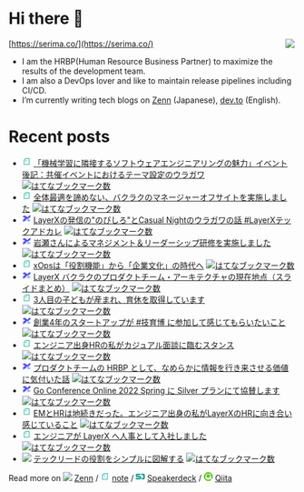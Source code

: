 # Hi there 👋

<img align="right" src="https://github-readme-stats.vercel.app/api?username=serima&count_private=true&theme=dracula&show_icons=true" />

[https://serima.co/](https://serima.co/)

- I am the HRBP(Human Resource Business Partner) to maximize the results of the development team.
- I am also a DevOps lover and like to maintain release pipelines including CI/CD.
- I’m currently writing tech blogs on [Zenn](https://zenn.dev/serima) (Japanese), [dev.to](https://dev.to/serima) (English).

# Recent posts

<!--[START POSTS]-->
- <img src="platform_icons/note.png" width="16"> [「機械学習に隣接するソフトウェアエンジニアリングの魅力」イベント後記：共催イベントにおけるテーマ設定のウラガワ](https://note.com/serima/n/n861455b83901) [![はてなブックマーク数](https://b.hatena.ne.jp/entry/image/https://note.com/serima/n/n861455b83901)](https://b.hatena.ne.jp/entry/https://note.com/serima/n/n861455b83901)
- <img src="platform_icons/note.png" width="16"> [全体最適を諦めない、バクラクのマネージャーオフサイトを実施しました](https://note.com/serima/n/n111d3ce30e9a) [![はてなブックマーク数](https://b.hatena.ne.jp/entry/image/https://note.com/serima/n/n111d3ce30e9a)](https://b.hatena.ne.jp/entry/https://note.com/serima/n/n111d3ce30e9a)
- <img src="platform_icons/lxblog.png" width="16"> [LayerXの発信の"のびしろ"とCasual Nightのウラガワの話 #LayerXテックアドカレ](https://tech.layerx.co.jp/entry/2023/11/27/192336) [![はてなブックマーク数](https://b.hatena.ne.jp/entry/image/https://tech.layerx.co.jp/entry/2023/11/27/192336)](https://b.hatena.ne.jp/entry/https://tech.layerx.co.jp/entry/2023/11/27/192336)
- <img src="platform_icons/lxblog.png" width="16"> [岩瀬さんによるマネジメント＆リーダーシップ研修を実施しました](https://tech.layerx.co.jp/entry/2023/09/14/152231) [![はてなブックマーク数](https://b.hatena.ne.jp/entry/image/https://tech.layerx.co.jp/entry/2023/09/14/152231)](https://b.hatena.ne.jp/entry/https://tech.layerx.co.jp/entry/2023/09/14/152231)
- <img src="platform_icons/note.png" width="16"> [xOpsは「役割機能」から「企業文化」の時代へ](https://note.com/serima/n/n8758466697b1) [![はてなブックマーク数](https://b.hatena.ne.jp/entry/image/https://note.com/serima/n/n8758466697b1)](https://b.hatena.ne.jp/entry/https://note.com/serima/n/n8758466697b1)
- <img src="platform_icons/lxblog.png" width="16"> [LayerX バクラクのプロダクトチーム・アーキテクチャの現在地点（スライドまとめ）](https://tech.layerx.co.jp/entry/2022/11/22/170338) [![はてなブックマーク数](https://b.hatena.ne.jp/entry/image/https://tech.layerx.co.jp/entry/2022/11/22/170338)](https://b.hatena.ne.jp/entry/https://tech.layerx.co.jp/entry/2022/11/22/170338)
- <img src="platform_icons/note.png" width="16"> [3人目の子どもが産まれ、育休を取得しています](https://note.com/serima/n/nfed27d04e438) [![はてなブックマーク数](https://b.hatena.ne.jp/entry/image/https://note.com/serima/n/nfed27d04e438)](https://b.hatena.ne.jp/entry/https://note.com/serima/n/nfed27d04e438)
- <img src="platform_icons/lxblog.png" width="16"> [創業4年のスタートアップが #技育博 に参加して感じてもらいたいこと](https://tech.layerx.co.jp/entry/geek-haku-2022) [![はてなブックマーク数](https://b.hatena.ne.jp/entry/image/https://tech.layerx.co.jp/entry/geek-haku-2022)](https://b.hatena.ne.jp/entry/https://tech.layerx.co.jp/entry/geek-haku-2022)
- <img src="platform_icons/note.png" width="16"> [エンジニア出身HRの私がカジュアル面談に臨むスタンス](https://note.com/serima/n/n00f578b49efe) [![はてなブックマーク数](https://b.hatena.ne.jp/entry/image/https://note.com/serima/n/n00f578b49efe)](https://b.hatena.ne.jp/entry/https://note.com/serima/n/n00f578b49efe)
- <img src="platform_icons/lxblog.png" width="16"> [プロダクトチームの HRBP として、なめらかに情報を行き来させる価値に気付いた話](https://tech.layerx.co.jp/entry/2022/06/06/092028) [![はてなブックマーク数](https://b.hatena.ne.jp/entry/image/https://tech.layerx.co.jp/entry/2022/06/06/092028)](https://b.hatena.ne.jp/entry/https://tech.layerx.co.jp/entry/2022/06/06/092028)
- <img src="platform_icons/lxblog.png" width="16"> [Go Conference Online 2022 Spring に Silver プランにて協賛します](https://tech.layerx.co.jp/entry/2022/04/05/184836) [![はてなブックマーク数](https://b.hatena.ne.jp/entry/image/https://tech.layerx.co.jp/entry/2022/04/05/184836)](https://b.hatena.ne.jp/entry/https://tech.layerx.co.jp/entry/2022/04/05/184836)
- <img src="platform_icons/note.png" width="16"> [EMとHRは地続きだった。エンジニア出身の私がLayerXのHRに向き合い感じていること](https://note.com/serima/n/n9b33a4420936) [![はてなブックマーク数](https://b.hatena.ne.jp/entry/image/https://note.com/serima/n/n9b33a4420936)](https://b.hatena.ne.jp/entry/https://note.com/serima/n/n9b33a4420936)
- <img src="platform_icons/note.png" width="16"> [エンジニアが LayerX へ人事として入社しました](https://note.com/serima/n/naede81a30f8f) [![はてなブックマーク数](https://b.hatena.ne.jp/entry/image/https://note.com/serima/n/naede81a30f8f)](https://b.hatena.ne.jp/entry/https://note.com/serima/n/naede81a30f8f)
- <img src="platform_icons/zenn.png" width="16"> [テックリードの役割をシンプルに図解する](https://zenn.dev/serima/articles/811c902cb157b2a8627f) [![はてなブックマーク数](https://b.hatena.ne.jp/entry/image/https://zenn.dev/serima/articles/811c902cb157b2a8627f)](https://b.hatena.ne.jp/entry/https://zenn.dev/serima/articles/811c902cb157b2a8627f)
<!--[END POSTS]-->

Read more on 
![](platform_icons/zenn.png) [Zenn](https://zenn.dev/serima) / 
![](platform_icons/note.png) [note](https://note.com/serima) /
![](platform_icons/speakerdeck.png) [Speakerdeck](https://speakerdeck.com/serima) /
![](platform_icons/qiita.png) [Qiita](https://qiita.com/serima)
